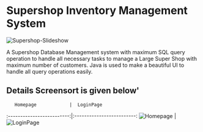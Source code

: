 # Supershop Inventory Management System

![Supershop-Slideshow](https://github.com/Shawon-Lodh/Supershop-Management-System/blob/master/Overview_screensort/Total_software_Slideshow.gif)

A Supershop Database Management system with maximum SQL query operation to handle all necessary tasks to manage a Large Super Shop with maximum number of customers. Java is used to make a beautiful UI to handle all query operations easily.

## Details Screensort is given below'

       Homepage            |  LoginPage
:-------------------------:|:-------------------------:
![Homepage](https://github.com/Shawon-Lodh/Supershop-Management-System/blob/master/Overview_screensort/Image_no_1_HomePage.png)  |  ![LoginPage](https://github.com/Shawon-Lodh/Supershop-Management-System/blob/master/Overview_screensort/Image_no_2_LoginPage.png)


